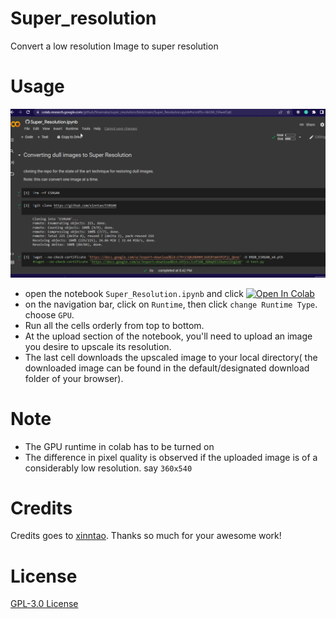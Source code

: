 # Super_resolution
Convert a low resolution Image to super resolution


# Usage

<p align="center">
  <img src="https://github.com/Nnamaka/super_resolution/blob/main/files/steps.gif">
</p>

- open the notebook `Super_Resolution.ipynb` and click [![Open In Colab](https://colab.research.google.com/assets/colab-badge.svg)](https://colab.research.google.com/github/Nnamaka/super_resolution/blob/main/Super_Resolution.ipynb) 
- on the navigation bar, click on `Runtime`, then click `change Runtime Type`. choose `GPU`.
- Run all the cells orderly from top to bottom.
- At the upload section of the notebook, you'll need to upload an image you desire to upscale its resolution.
- The last cell downloads the upscaled image to your local directory( the downloaded image can be found in the default/designated download folder of your browser).



# Note

- The GPU runtime in colab has to be turned on
- The difference in pixel quality is observed if the uploaded image is of a considerably low resolution. say `360x540`

# Credits 

Credits goes to [xinntao](https://github.com/xinntao). Thanks so much for your awesome work!

# License

<a href="https://github.com/Nnamaka/super_resolution/blob/main/LICENSE">GPL-3.0 License</a>
